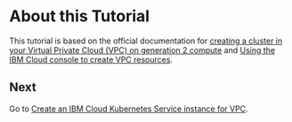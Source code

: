 # About this Tutorial

This tutorial is based on the official documentation for [creating a cluster in your Virtual Private Cloud (VPC) on generation 2 compute](https://cloud.ibm.com/docs/containers?topic=containers-vpc_ks_tutorial) and [Using the IBM Cloud console to create VPC resources](https://cloud.ibm.com/docs/vpc?topic=vpc-creating-a-vpc-using-the-ibm-cloud-console).

## Next

Go to [Create an IBM Cloud Kubernetes Service instance for VPC](2_create_iks_for_vpc.md).
